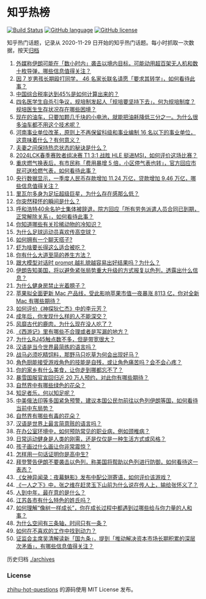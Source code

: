 # 知乎热榜
[![Build Status](https://github.com/ToWeLong/zhihu-hot-questions/workflows/CI/badge.svg)](https://github.com/ToWeLong/zhihu-hot-questions/actions)
[![GitHub language](https://img.shields.io/badge/language-golang-orange.svg)](https://golang.org/)
[![GitHub license](https://img.shields.io/github/license/ToWeLong/zhihu-hot-questions)](https://github.com/ToWeLong/zhihu-hot-questions/blob/main/LICENSE)

知乎热门话题，记录从 2020-11-29 日开始的知乎热门话题。每小时抓取一次数据，按天[归档](./archives)

<!-- BEGIN -->

1. [外媒称伊朗可能在「数小时内」袭击以境内目标，可能动用超百架无人机和数十枚导弹，哪些信息值得关注？](https://www.zhihu.com/question/652745232)
1. [因 7 岁男孩长期殴打同学， 46 名家长联名请愿「要求其转学」，如何看待此事？](https://www.zhihu.com/question/652602869)
1. [中国综合税率达到45%是如何计算出来的？](https://www.zhihu.com/question/647364415)
1. [四名医学生自杀引争议，规培制发起人「规培要坚持下去」，何为规培制度？规培医生生存状况存在哪些困境？](https://www.zhihu.com/question/652502048)
1. [现在的油车，只要加颗几千块的小电池，就能把油耗降低三分之一。为什么很多油车都不用这个技术呢？](https://www.zhihu.com/question/652140838)
1. [河南事业单位改革，原则上不再保留科级和事业编制 16 名以下的事业单位，这意味着什么？有何意义？](https://www.zhihu.com/question/652796278)
1. [夫妻之间保持热恋状态的秘诀是什么？](https://www.zhihu.com/question/652801719)
1. [2024LCK春季赛败者组决赛 T1 3:1 战胜 HLE 挺进MSI，如何评价这场比赛？](https://www.zhihu.com/question/652813974)
1. [重庆燃气换表后，有市民称「费用暴增 5 倍，小区停气表也转」，官方回应市民可送检燃气表，如何看待此事？](https://www.zhihu.com/question/652729300)
1. [央行数据显示，一季度人民币存款增加 11.24 万亿，贷款增加 9.46 万亿，哪些信息值得关注？](https://www.zhihu.com/question/652732463)
1. [里瓦尔多身为足坛超级巨星，为什么存在感那么低？](https://www.zhihu.com/question/405965564)
1. [你突然释怀的瞬间是什么？](https://www.zhihu.com/question/643013302)
1. [呼和浩特40余名护士集体被辞退，院方回应「所有劳务派遣人员合同已到期，正常解除关系」，如何看待此事？](https://www.zhihu.com/question/652826604)
1. [你知道哪些有关珍稀动物的冷知识？](https://www.zhihu.com/question/652746998)
1. [为什么足球运动员喜欢传高空球？](https://www.zhihu.com/question/651970453)
1. [如何拥有一个聊天搭子?](https://www.zhihu.com/question/644083744)
1. [虾为啥要长得这么适合被吃？](https://www.zhihu.com/question/642964232)
1. [你有什么大道至简的养生方法？](https://www.zhihu.com/question/646397574)
1. [跟大模型对话时 prompt 越礼貌越容易出好结果吗？为什么？](https://www.zhihu.com/question/627891044)
1. [伊朗告知美国，将以避免紧张局势重大升级的方式报复以色列，透露出什么信息？](https://www.zhihu.com/question/652712442)
1. [为什么健身房禁止光着膀子？](https://www.zhihu.com/question/652006872)
1. [苹果拟全面更新 Mac 产品线，受此影响苹果市值一夜暴涨 8113 亿，你对全新 Mac 有哪些期待？](https://www.zhihu.com/question/652672847)
1. [如何评价《神探狄仁杰》中的李元芳？](https://www.zhihu.com/question/58535668)
1. [成年后，你发现什么样的人不能深交？](https://www.zhihu.com/question/320563730)
1. [风靡古代的鹿肉，为什么现在没人吃了？](https://www.zhihu.com/question/651299563)
1. [《西游记》里有哪些不合理或者是写漏的地方？](https://www.zhihu.com/question/652420524)
1. [为什么RJ45触点数不多，但是带宽很大？](https://www.zhihu.com/question/578316441)
1. [汉语是当今世界最简练的语言吗？](https://www.zhihu.com/question/66497764)
1. [战马必须吃精饲料，那野马只吃草为何会出现好马？](https://www.zhihu.com/question/28227476)
1. [角色厨能接受游戏角色的技能是自残，或让角色痛苦吗？会不会心疼？](https://www.zhihu.com/question/649410016)
1. [你的家乡有什么美食，让你走到哪都忘不了？](https://www.zhihu.com/question/643098245)
1. [暴雪国服官宣回归近 20 万人预约，对此你有哪些期待？](https://www.zhihu.com/question/652678880)
1. [自然界中有哪些绿色的花朵？](https://www.zhihu.com/question/652799135)
1. [知足者乐，何以知足呢？](https://www.zhihu.com/question/650662385)
1. [中美俄法印等多国紧急预警，建议本国公民勿前往以色列伊朗等国，如何看待当前中东局势？](https://www.zhihu.com/question/652792027)
1. [自然界有哪些有毒的花朵？](https://www.zhihu.com/question/652799008)
1. [汉语是世界上最言简意赅的语言吗？](https://www.zhihu.com/question/652795747)
1. [在办公室环境中，如何预防常见的职业病，例如颈椎病？](https://www.zhihu.com/question/652807181)
1. [日常运动健身是人类的刚需，还是仅仅是一种生活方式或风格？](https://www.zhihu.com/question/652235633)
1. [孩子画过什么画让你非常震惊？](https://www.zhihu.com/question/341046974)
1. [怎样用一句话证明你是高中生?](https://www.zhihu.com/question/649678574)
1. [拜登警告伊朗不要袭击以色列，称美国将帮助以色列进行防御，如何看待这一表态？](https://www.zhihu.com/question/652791940)
1. [《女神异闻录：夜幕魅影》发布中配公测寄语，如何评价该游戏？](https://www.zhihu.com/question/652362676)
1. [《一人之下》中，张之维在赶灵玉下山前为什么说在传人上，输给张怀义了？](https://www.zhihu.com/question/558945861)
1. [人到中年，最在意的是什么？](https://www.zhihu.com/question/652524334)
1. [江苏各市有什么特色的姓氏吗？](https://www.zhihu.com/question/652414039)
1. [如何理解“像树一样成长”，你在成长过程中都遇到过哪些给与你力量的人和事？](https://www.zhihu.com/question/652743149)
1. [为什么空间有三条轴，时间只有一条？](https://www.zhihu.com/question/652412744)
1. [如何在不喜欢的工作中找到动力？](https://www.zhihu.com/question/652753975)
1. [证监会主席吴清解读新「国九条」，提到「推动解决资本市场长期积累的深层次矛盾」，有哪些信息值得关注？](https://www.zhihu.com/question/652717447)

<!-- END -->

历史归档 [./archives](./archives)


### License
[zhihu-hot-questions](https://github.com/towelong/zhihu-hot-questions) 的源码使用 MIT License 发布。